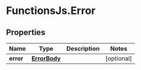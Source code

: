 # FunctionsJs.Error

## Properties
Name | Type | Description | Notes
------------ | ------------- | ------------- | -------------
**error** | [**ErrorBody**](ErrorBody.md) |  | [optional] 


